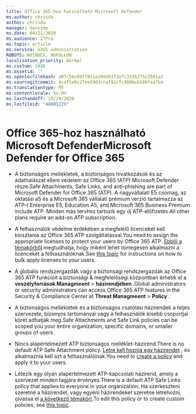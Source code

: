 ```yaml
---
title: Office 365-hoz használható Microsoft Defender
ms.author: chrisda
author: chrisda
manager: dansimp
ms.date: 04/21/2020
ms.audience: ITPro
ms.topic: article
ms.service: o365-administration
ROBOTS: NOINDEX, NOFOLLOW
localization_priority: Normal
ms.custom: 1036
ms.assetid: ''
ms.openlocfilehash: a07c56c0977811e286d61f2e7c3336275c3501a2
ms.sourcegitcommit: 4caf5e6c2fee2903ccaf92cfc9006eb580faa7ba
ms.translationtype: MT
ms.contentlocale: hu-HU
ms.lasthandoff: 10/29/2020
ms.locfileid: "48801229"
---
```

# <a name="microsoft-defender-for-office-365"></a><span data-ttu-id="b4521-102">Office 365-hoz használható Microsoft Defender</span><span class="sxs-lookup"><span data-stu-id="b4521-102">Microsoft Defender for Office 365</span></span>

- <span data-ttu-id="b4521-103">A biztonságos mellékletek, a biztonságos hivatkozások és az adathalászat elleni védelem az Office 365 (ATP) Microsoft Defender része.</span><span class="sxs-lookup"><span data-stu-id="b4521-103">Safe Attachments, Safe Links, and anti-phishing are part of Microsoft Defender for Office 365 (ATP).</span></span> <span data-ttu-id="b4521-104">A nagyvállalati E5 csomag, az oktatási a5 és a Microsoft 365 vállalati prémium verzió tartalmazza az ATP-t.</span><span class="sxs-lookup"><span data-stu-id="b4521-104">Enterprise E5, Education A5, and Microsoft 365 Business Premium include ATP.</span></span> <span data-ttu-id="b4521-105">Minden más tervhez tartozik egy új ATP-előfizetés.</span><span class="sxs-lookup"><span data-stu-id="b4521-105">All other plans require an add-on ATP subscription.</span></span>

- <span data-ttu-id="b4521-106">A felhasználók védelme érdekében a megfelelő licenceket kell kiosztania az Office 365 ATP szolgáltatással.</span><span class="sxs-lookup"><span data-stu-id="b4521-106">You need to assign the appropriate licenses to protect your users by Office 365 ATP.</span></span> <span data-ttu-id="b4521-107">[Ebből a témakörből](https://docs.microsoft.com/microsoft-365/admin/add-users/add-users) megtudhatja, hogy miként lehet tömegesen alkalmazni a licenceket a felhasználóknak.</span><span class="sxs-lookup"><span data-stu-id="b4521-107">See [this topic](https://docs.microsoft.com/microsoft-365/admin/add-users/add-users) for instructions on how to bulk apply licenses to your users.</span></span>

- <span data-ttu-id="b4521-108">A globális rendszergazdák vagy a biztonsági rendszergazdák az Office 365 ATP funkcióit a biztonsági & megfelelőségi központban érhetik el a **veszélyforrások Managmeent** \> **házirendjében** .</span><span class="sxs-lookup"><span data-stu-id="b4521-108">Global administrators or security administrators can access Office 365 ATP features in the Security & Compliance Center at **Threat Managmeent** \> **Policy** .</span></span>

- <span data-ttu-id="b4521-109">A biztonságos mellékletek és a biztonságos csatolási házirendek a teljes szervezete, bizonyos tartományai vagy a felhasználók kisebb csoportjai körét adhatják meg.</span><span class="sxs-lookup"><span data-stu-id="b4521-109">Safe Attachments and Safe Link policies can be scoped you your entire organization, specific domains, or smaller groups of users.</span></span>

- <span data-ttu-id="b4521-110">Nincs alapértelmezett ATP biztonságos melléklet-házirend.</span><span class="sxs-lookup"><span data-stu-id="b4521-110">There is no default ATP Safe Attachment policy.</span></span> <span data-ttu-id="b4521-111">[Létre kell hoznia egy házirendet](https://docs.microsoft.com/microsoft-365/security/office-365-security/set-up-atp-safe-attachments-policies) , és alkalmaznia kell azt a felhasználóinak.</span><span class="sxs-lookup"><span data-stu-id="b4521-111">You need to [create a policy](https://docs.microsoft.com/microsoft-365/security/office-365-security/set-up-atp-safe-attachments-policies) and apply it to your users.</span></span>

- <span data-ttu-id="b4521-112">Létezik egy olyan alapértelmezett ATP-kapcsolati házirend, amely a szervezet minden tagjára érvényes.</span><span class="sxs-lookup"><span data-stu-id="b4521-112">There is a default ATP Safe Links policy that applies to everyone in your organization.</span></span> <span data-ttu-id="b4521-113">Ha szerkeszteni szeretné a házirendet, vagy egyéni házirendeket szeretne létrehozni, olvassa el [a következő témakört](https://docs.microsoft.com/microsoft-365/security/office-365-security/set-up-atp-safe-links-policies).</span><span class="sxs-lookup"><span data-stu-id="b4521-113">To edit this policy or to create custom policies, see [this topic](https://docs.microsoft.com/microsoft-365/security/office-365-security/set-up-atp-safe-links-policies).</span></span>
